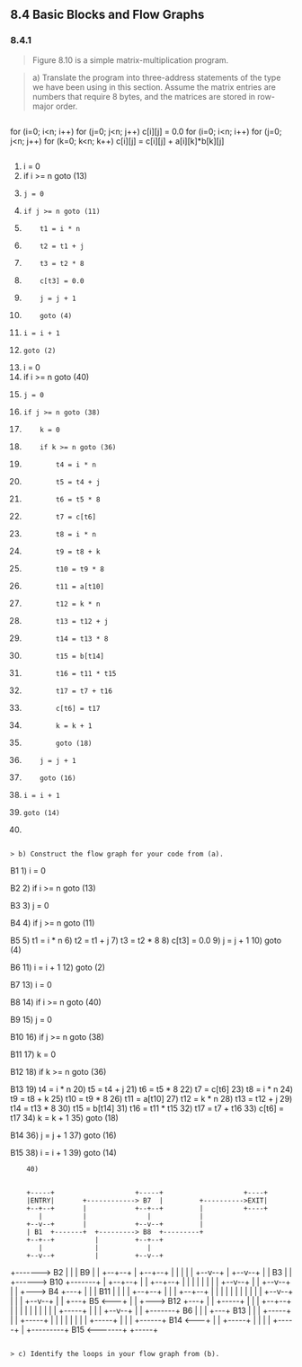 ## 8.4 Basic Blocks and Flow Graphs

### 8.4.1

> Figure 8.10 is a simple matrix-multiplication program.

> a) Translate the program into three-address statements of the type we have been using in this section. Assume the matrix entries are numbers that require 8 bytes, and the matrices are stored in row-major order.

> ```
for (i=0; i<n; i++)
    for (j=0; j<n; j++)
        c[i][j] = 0.0
for (i=0; i<n; i++)
    for (j=0; j<n; j++)
        for (k=0; k<n; k++)
            c[i][j] = c[i][j] + a[i][k]*b[k][j]
```

```
 1) i = 0
 2) if i >= n goto (13)
 3)     j = 0
 4)     if j >= n goto (11)
 5)         t1 = i * n
 6)         t2 = t1 + j
 7)         t3 = t2 * 8
 8)         c[t3] = 0.0
 9)         j = j + 1
10)         goto (4)
11)     i = i + 1
12)     goto (2)
13) i = 0
14) if i >= n goto (40)
15)     j = 0
16)     if j >= n goto (38)
17)         k = 0
18)         if k >= n goto (36)
19)             t4 = i * n
20)             t5 = t4 + j
21)             t6 = t5 * 8
22)             t7 = c[t6]
23)             t8 = i * n
24)             t9 = t8 + k
25)             t10 = t9 * 8
26)             t11 = a[t10]
27)             t12 = k * n
28)             t13 = t12 + j
29)             t14 = t13 * 8
30)             t15 = b[t14]
31)             t16 = t11 * t15
32)             t17 = t7 + t16
33)             c[t6] = t17
34)             k = k + 1
35)             goto (18)
36)         j = j + 1
37)         goto (16)
38)     i = i + 1
39)     goto (14)
40)
```

> b) Construct the flow graph for your code from (a).

```
B1       1) i = 0
         
B2       2) if i >= n goto (13)
         
B3       3)     j = 0
         
B4       4)     if j >= n goto (11)
         
B5       5)         t1 = i * n
         6)         t2 = t1 + j
         7)         t3 = t2 * 8
         8)         c[t3] = 0.0
         9)         j = j + 1
        10)         goto (4)
        
B6      11)     i = i + 1
        12)     goto (2)
        
B7      13) i = 0
        
B8      14) if i >= n goto (40)
        
B9      15)     j = 0
        
B10     16)     if j >= n goto (38)
        
B11     17)         k = 0
        
B12     18)         if k >= n goto (36)
        
B13     19)             t4 = i * n
        20)             t5 = t4 + j
        21)             t6 = t5 * 8
        22)             t7 = c[t6]
        23)             t8 = i * n
        24)             t9 = t8 + k
        25)             t10 = t9 * 8
        26)             t11 = a[t10]
        27)             t12 = k * n
        28)             t13 = t12 + j
        29)             t14 = t13 * 8
        30)             t15 = b[t14]
        31)             t16 = t11 * t15
        32)             t17 = t7 + t16
        33)             c[t6] = t17
        34)             k = k + 1
        35)             goto (18)
        
B14     36)         j = j + 1
        37)         goto (16)
        
B15     38)     i = i + 1
        39)     goto (14)
        
        40)
```

```
        +-----+                    +-----+                    +----+
        |ENTRY|       +------------> B7  |         +---------->EXIT|
        +--+--+       |            +--+--+         |          +----+
           |          |               |            |
        +--v--+       |            +--v--+         |
        | B1  +-------+  +---------> B8  +---------+
        +--+--+          |         +--+--+
           |             |            |
        +--v--+          |         +--v--+
+-------> B2  |          |         | B9  |
|       +--+--+          |         +--+--+
|          |             |            |
|       +--v--+          |         +--v--+
|       | B3  |          |  +------> B10 +-------+
|       +--+--+          |  |      +--+--+       |
|          |             |  |         |          |
|       +--v--+          |  |      +--v--+       |
|   +---> B4  +---+      |  |      | B11 |       |
|   |   +--+--+   |      |  |      +--+--+       |
|   |      |      |      |  |         |          |
|   |   +--v--+   |      |  |      +--v--+       |
|   +---+ B5  <---+      |  |  +---> B12 +---+   |
|       +-----+          |  |  |   +--+--+   |   |
|                        |  |  |      |      |   |
|       +-----+          |  |  |   +--v--+   |   |
+-------+ B6  |          |  |  +---+ B13 |   |   |
        +-----+          |  |      +-----+   |   |
                         |  |                |   |
                         |  |      +-----+   |   |
                         |  +------+ B14 <---+   |
                         |         +-----+       |
                         |                       |
                         |         +-----+       |
                         +---------+ B15 <-------+
                                   +-----+

```

> c) Identify the loops in your flow graph from (b).
